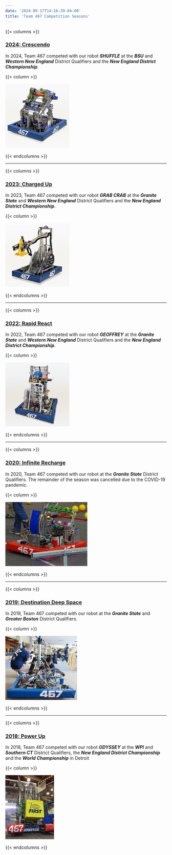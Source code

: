 ```yaml
---
date: '2024-09-17T14:16:39-04:00'
title: 'Team 467 Competition Seasons'
---
```


{{< columns >}}

### [2024: Crescendo](2024-crescendo)
In 2024, Team 467 competed with our robot **_SHUFFLE_** at the _**BSU**_ and **_Western New England_** District Qualifiers and the **_New England District Championship_**.

{{< column >}}

[![2024 Robot](2024-crescendo/2024-robot-shuffle-small.jpg)](2024-crescendo)

{{< endcolumns >}}

---

{{< columns >}}

### [2023: Charged Up](2023-charged-up)
In 2023, Team 467 competed with our robot **_GRAB CRAB_** at the **_Granite State_** and **_Western New England_** District Qualifiers and the **_New England District Championship_**.

{{< column >}}

[![2023 Robot](2023-charged-up/2023-robot-grabcrab-small.jpg)](2023-charged-up)

{{< endcolumns >}}

---

{{< columns >}}

### [2022: Rapid React](2022-rapid-react)
In 2022, Team 467 competed with our robot **_GEOFFREY_** at the **_Granite State_** and **_Western New England_** District Qualifiers and the **_New England District Championship_**.

{{< column >}}

[![2022 Robot](2022-rapid-react/2022-robot-geoffrey-small.jpg)](2022-rapid-react)

{{< endcolumns >}}

---

{{< columns >}}

### [2020: Infinite Recharge](2020-infinite-recharge)
In 2020, Team 467 competed with our robot at the **_Granite State_** District Qualifiers. The remainder of the season was cancelled due to the COVID-19 pandemic.

{{< column >}}

[![2020 Robot](2020-infinite-recharge/2020-robot-small.jpg)](2020-infinite-recharge)

{{< endcolumns >}}

---

{{< columns >}}

### [2019: Destination Deep Space](2019-destination-deep-space)
In 2019, Team 467 competed with our robot at the **_Granite State_** and **_Greater Boston_** District Qualifiers.

{{< column >}}

[![2019 Robot](2019-destination-deep-space/2019-robot-small.jpg)](2019-destination-deep-space)

{{< endcolumns >}}

---

{{< columns >}}

### [2018: Power Up](2018-power-up)
In 2018, Team 467 competed with our robot **_ODYSSEY_** at the **_WPI_** and **_Southern CT_** District Qualifiers, the **_New England District Championship_** and the **_World Championship_** in Detroit

{{< column >}}

[![2018 Robot](2018-power-up/2018-robot-odyssey-small.jpg)](2018-power-up)

{{< endcolumns >}}


